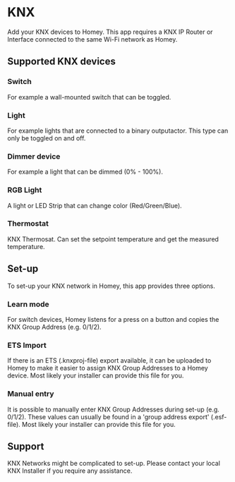 # KNX

Add your KNX devices to Homey. This app requires a KNX IP Router or Interface connected to the same Wi-Fi network as Homey.

## Supported KNX devices

### Switch 
For example a wall-mounted switch that can be toggled.

### Light
For example lights that are connected to a binary outputactor. This type can only be toggled on and off.

### Dimmer device
For example a light that can be dimmed (0% - 100%).

### RGB Light
A light or LED Strip that can change color (Red/Green/Blue).

### Thermostat
KNX Thermosat. Can set the setpoint temperature and get the measured temperature.

## Set-up

To set-up your KNX network in Homey, this app provides three options.

### Learn mode

For switch devices, Homey listens for a press on a button and copies the KNX Group Address (e.g. 0/1/2).

### ETS Import

If there is an ETS (.knxproj-file) export available, it can be uploaded to Homey to make it easier to assign KNX Group Addresses to a Homey device. Most likely your installer can provide this file for you.

### Manual entry

It is possible to manually enter KNX Group Addresses during set-up (e.g. 0/1/2). These values can usually be found in a 'group address export' (.esf-file). Most likely your installer can provide this file for you.

## Support

KNX Networks might be complicated to set-up. Please contact your local KNX Installer if you require any assistance.